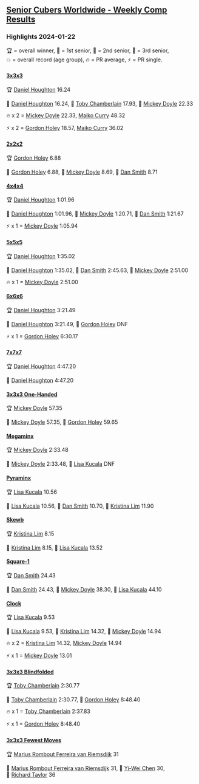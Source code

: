 <style>table {white-space: nowrap;}</style>
<link rel="stylesheet" type="text/css" href="/scw-comp/css/flags.css" />

## [Senior Cubers Worldwide - Weekly Comp Results](/scw-comp/results/)
### Highlights 2024-01-22

<span style="white-space: nowrap;">🏆 = overall winner</span>, <span style="white-space: nowrap;">🥇 = 1st senior</span>, <span style="white-space: nowrap;">🥈 = 2nd senior</span>, <span style="white-space: nowrap;">🥉 = 3rd senior</span>, <span style="white-space: nowrap;">💥 = overall record (age group)</span>, <span style="white-space: nowrap;">🔥 = PR average</span>, <span style="white-space: nowrap;">⚡ = PR single</span>.

#### [3x3x3](333.md)

<span style="white-space: nowrap;">🏆 [Daniel Houghton](../../persons/daniel_houghton/333.md) 16.24</span>

<span style="white-space: nowrap;">🥇 [Daniel Houghton](../../persons/daniel_houghton/333.md) 16.24</span>, <span style="white-space: nowrap;">🥈 [Toby Chamberlain](../../persons/toby_chamberlain/333.md) 17.93</span>, <span style="white-space: nowrap;">🥉 [Mickey Doyle](../../persons/mickey_doyle/333.md) 22.33</span>

🔥 x 2 = <span style="white-space: nowrap;">[Mickey Doyle](../../persons/mickey_doyle/333.md) 22.33</span>, <span style="white-space: nowrap;">[Maiko Curry](../../persons/maiko_curry/333.md) 48.32</span>

⚡ x 2 = <span style="white-space: nowrap;">[Gordon Holey](../../persons/gordon_holey/333.md) 18.57</span>, <span style="white-space: nowrap;">[Maiko Curry](../../persons/maiko_curry/333.md) 36.02</span>

#### [2x2x2](222.md)

<span style="white-space: nowrap;">🏆 [Gordon Holey](../../persons/gordon_holey/222.md) 6.88</span>

<span style="white-space: nowrap;">🥇 [Gordon Holey](../../persons/gordon_holey/222.md) 6.88</span>, <span style="white-space: nowrap;">🥈 [Mickey Doyle](../../persons/mickey_doyle/222.md) 8.69</span>, <span style="white-space: nowrap;">🥉 [Dan Smith](../../persons/dan_smith/222.md) 8.71</span>

#### [4x4x4](444.md)

<span style="white-space: nowrap;">🏆 [Daniel Houghton](../../persons/daniel_houghton/444.md) 1:01.96</span>

<span style="white-space: nowrap;">🥇 [Daniel Houghton](../../persons/daniel_houghton/444.md) 1:01.96</span>, <span style="white-space: nowrap;">🥈 [Mickey Doyle](../../persons/mickey_doyle/444.md) 1:20.71</span>, <span style="white-space: nowrap;">🥉 [Dan Smith](../../persons/dan_smith/444.md) 1:21.67</span>

⚡ x 1 = <span style="white-space: nowrap;">[Mickey Doyle](../../persons/mickey_doyle/444.md) 1:05.94</span>

#### [5x5x5](555.md)

<span style="white-space: nowrap;">🏆 [Daniel Houghton](../../persons/daniel_houghton/555.md) 1:35.02</span>

<span style="white-space: nowrap;">🥇 [Daniel Houghton](../../persons/daniel_houghton/555.md) 1:35.02</span>, <span style="white-space: nowrap;">🥈 [Dan Smith](../../persons/dan_smith/555.md) 2:45.63</span>, <span style="white-space: nowrap;">🥉 [Mickey Doyle](../../persons/mickey_doyle/555.md) 2:51.00</span>

🔥 x 1 = <span style="white-space: nowrap;">[Mickey Doyle](../../persons/mickey_doyle/555.md) 2:51.00</span>

#### [6x6x6](666.md)

<span style="white-space: nowrap;">🏆 [Daniel Houghton](../../persons/daniel_houghton/666.md) 3:21.49</span>

<span style="white-space: nowrap;">🥇 [Daniel Houghton](../../persons/daniel_houghton/666.md) 3:21.49</span>, <span style="white-space: nowrap;">🥈 [Gordon Holey](../../persons/gordon_holey/666.md) DNF</span>

⚡ x 1 = <span style="white-space: nowrap;">[Gordon Holey](../../persons/gordon_holey/666.md) 6:30.17</span>

#### [7x7x7](777.md)

<span style="white-space: nowrap;">🏆 [Daniel Houghton](../../persons/daniel_houghton/777.md) 4:47.20</span>

<span style="white-space: nowrap;">🥇 [Daniel Houghton](../../persons/daniel_houghton/777.md) 4:47.20</span>

#### [3x3x3 One-Handed](333oh.md)

<span style="white-space: nowrap;">🏆 [Mickey Doyle](../../persons/mickey_doyle/333oh.md) 57.35</span>

<span style="white-space: nowrap;">🥇 [Mickey Doyle](../../persons/mickey_doyle/333oh.md) 57.35</span>, <span style="white-space: nowrap;">🥈 [Gordon Holey](../../persons/gordon_holey/333oh.md) 59.65</span>

#### [Megaminx](minx.md)

<span style="white-space: nowrap;">🏆 [Mickey Doyle](../../persons/mickey_doyle/minx.md) 2:33.48</span>

<span style="white-space: nowrap;">🥇 [Mickey Doyle](../../persons/mickey_doyle/minx.md) 2:33.48</span>, <span style="white-space: nowrap;">🥈 [Lisa Kucala](../../persons/lisa_kucala/minx.md) DNF</span>

#### [Pyraminx](pyram.md)

<span style="white-space: nowrap;">🏆 [Lisa Kucala](../../persons/lisa_kucala/pyram.md) 10.56</span>

<span style="white-space: nowrap;">🥇 [Lisa Kucala](../../persons/lisa_kucala/pyram.md) 10.56</span>, <span style="white-space: nowrap;">🥈 [Dan Smith](../../persons/dan_smith/pyram.md) 10.70</span>, <span style="white-space: nowrap;">🥉 [Kristina Lim](../../persons/kristina_lim/pyram.md) 11.90</span>

#### [Skewb](skewb.md)

<span style="white-space: nowrap;">🏆 [Kristina Lim](../../persons/kristina_lim/skewb.md) 8.15</span>

<span style="white-space: nowrap;">🥇 [Kristina Lim](../../persons/kristina_lim/skewb.md) 8.15</span>, <span style="white-space: nowrap;">🥈 [Lisa Kucala](../../persons/lisa_kucala/skewb.md) 13.52</span>

#### [Square-1](sq1.md)

<span style="white-space: nowrap;">🏆 [Dan Smith](../../persons/dan_smith/sq1.md) 24.43</span>

<span style="white-space: nowrap;">🥇 [Dan Smith](../../persons/dan_smith/sq1.md) 24.43</span>, <span style="white-space: nowrap;">🥈 [Mickey Doyle](../../persons/mickey_doyle/sq1.md) 38.30</span>, <span style="white-space: nowrap;">🥉 [Lisa Kucala](../../persons/lisa_kucala/sq1.md) 44.10</span>

#### [Clock](clock.md)

<span style="white-space: nowrap;">🏆 [Lisa Kucala](../../persons/lisa_kucala/clock.md) 9.53</span>

<span style="white-space: nowrap;">🥇 [Lisa Kucala](../../persons/lisa_kucala/clock.md) 9.53</span>, <span style="white-space: nowrap;">🥈 [Kristina Lim](../../persons/kristina_lim/clock.md) 14.32</span>, <span style="white-space: nowrap;">🥉 [Mickey Doyle](../../persons/mickey_doyle/clock.md) 14.94</span>

🔥 x 2 = <span style="white-space: nowrap;">[Kristina Lim](../../persons/kristina_lim/clock.md) 14.32</span>, <span style="white-space: nowrap;">[Mickey Doyle](../../persons/mickey_doyle/clock.md) 14.94</span>

⚡ x 1 = <span style="white-space: nowrap;">[Mickey Doyle](../../persons/mickey_doyle/clock.md) 13.01</span>

#### [3x3x3 Blindfolded](333bf.md)

<span style="white-space: nowrap;">🏆 [Toby Chamberlain](../../persons/toby_chamberlain/333bf.md) 2:30.77</span>

<span style="white-space: nowrap;">🥇 [Toby Chamberlain](../../persons/toby_chamberlain/333bf.md) 2:30.77</span>, <span style="white-space: nowrap;">🥈 [Gordon Holey](../../persons/gordon_holey/333bf.md) 8:48.40</span>

🔥 x 1 = <span style="white-space: nowrap;">[Toby Chamberlain](../../persons/toby_chamberlain/333bf.md) 2:37.83</span>

⚡ x 1 = <span style="white-space: nowrap;">[Gordon Holey](../../persons/gordon_holey/333bf.md) 8:48.40</span>

#### [3x3x3 Fewest Moves](333fm.md)

<span style="white-space: nowrap;">🏆 [Marius Rombout Ferreira van Riemsdijk](../../persons/marius_rombout_ferreira_van_riemsdijk/333fm.md) 31</span>

<span style="white-space: nowrap;">🥇 [Marius Rombout Ferreira van Riemsdijk](../../persons/marius_rombout_ferreira_van_riemsdijk/333fm.md) 31</span>, <span style="white-space: nowrap;">🥈 [Yi-Wei Chen](../../persons/yi_wei_chen/333fm.md) 30</span>, <span style="white-space: nowrap;">🥉 [Richard Taylor](../../persons/richard_taylor/333fm.md) 36</span>


<!-- Global site tag (gtag.js) - Google Analytics -->
<script async src="https://www.googletagmanager.com/gtag/js?id=UA-86348435-3"></script>
<script>window.dataLayer = window.dataLayer || []; function gtag() {dataLayer.push(arguments);} gtag('js', new Date()); gtag('config', 'UA-86348435-3');</script>
